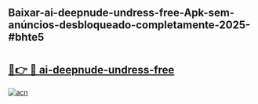 ## Baixar-ai-deepnude-undress-free-Apk-sem-anúncios-desbloqueado-completamente-2025-#bhte5

# <h2><a href="https://ainizakaria.my?title=ai-deepnude-undress-free&ref=22M">🔗👉 🔴 ai-deepnude-undress-free</a></h2>

[![acn](https://github.com/user-attachments/assets/0f9c940e-d8b0-45ae-aac7-cd30a18b3e1c)](https://ainizakaria.my?title=ai-deepnude-undress-free&ref=22M)

